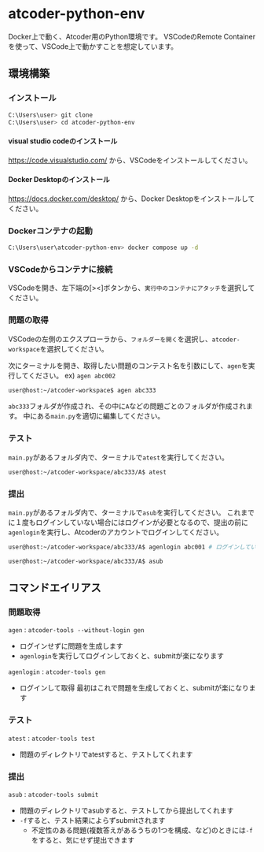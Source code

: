 # atcoder-python-env

Docker上で動く、Atcoder用のPython環境です。
VSCodeのRemote Containerを使って、VSCode上で動かすことを想定しています。

## 環境構築

### インストール

```bash
C:\Users\user> git clone
C:\Users\user> cd atcoder-python-env
```

#### visual studio codeのインストール

https://code.visualstudio.com/ から、VSCodeをインストールしてください。

#### Docker Desktopのインストール

https://docs.docker.com/desktop/ から、Docker Desktopをインストールしてください。

### Dockerコンテナの起動

```bash
C:\Users\user\atcoder-python-env> docker compose up -d
```

### VSCodeからコンテナに接続

VSCodeを開き、左下端の[><]ボタンから、`実行中のコンテナにアタッチ`を選択してください。

### 問題の取得

VSCodeの左側のエクスプローラから、`フォルダーを開く`を選択し、`atcoder-workspace`を選択してください。

次にターミナルを開き、取得したい問題のコンテスト名を引数にして、`agen`を実行してください。 ex) `agen abc002`
```bash
user@host:~/atcoder-workspace$ agen abc333
```
`abc333`フォルダが作成され、その中に`A`などの問題ごとのフォルダが作成されます。
中にある`main.py`を適切に編集してください。

### テスト

`main.py`があるフォルダ内で、ターミナルで`atest`を実行してください。

```bash
user@host:~/atcoder-workspace/abc333/A$ atest
```

### 提出

`main.py`があるフォルダ内で、ターミナルで`asub`を実行してください。
これまでに１度もログインしていない場合にはログインが必要となるので、提出の前に`agenlogin`を実行し、Atcoderのアカウントでログインしてください。
  
  ```bash
  user@host:~/atcoder-workspace/abc333/A$ agenlogin abc001 # ログインしていない場合のみ
  
  user@host:~/atcoder-workspace/abc333/A$ asub
  ```
  

## コマンドエイリアス

### 問題取得

`agen` : `atcoder-tools --without-login gen`
  - ログインせずに問題を生成します
  - `agenlogin`を実行してログインしておくと、submitが楽になります

`agenlogin` : `atcoder-tools gen`
  - ログインして取得 最初はこれで問題を生成しておくと、submitが楽になります

### テスト

`atest` : `atcoder-tools test`
  - 問題のディレクトリでatestすると、テストしてくれます

### 提出

`asub` : `atcoder-tools submit`
  - 問題のディレクトリでasubすると、テストしてから提出してくれます
  - `-f`すると、テスト結果によらずsubmitされます
    - 不定性のある問題(複数答えがあるうちの1つを構成、など)のときには`-f`をすると、気にせず提出できます
